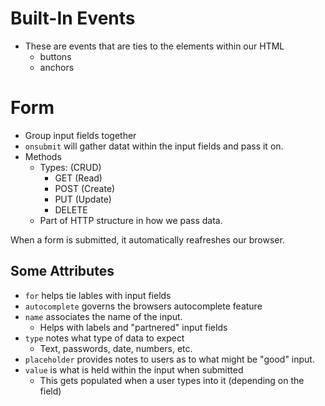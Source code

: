 # Built-In Events
- These are events that are ties to the elements within our HTML
    - buttons
    - anchors

# Form
- Group input fields together
- ```onsubmit``` will gather datat within the input fields and pass it on.
- Methods
    - Types: (CRUD)
        - GET (Read)
        - POST (Create)
        - PUT (Update)
        - DELETE
    - Part of HTTP structure in how we pass data.
    
When a form is submitted, it automatically reafreshes our browser.

## Some Attributes
- ```for``` helps tie lables with input fields
- ```autocomplete``` governs the browsers autocomplete feature
- ```name``` associates the name of the input.
    - Helps with labels and "partnered" input fields
- ```type``` notes what type of data to expect
    - Text, passwords, date, numbers, etc.
- ```placeholder``` provides notes to users as to what might be "good" input.
- ```value``` is what is held within the input when submitted
    - This gets populated when a user types into it (depending on the field)